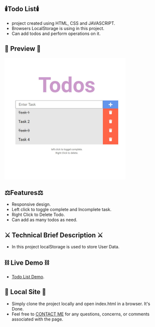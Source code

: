 ## :candle:Todo List:candle:

- project created using HTML, CSS and JAVASCRIPT.
- Browsers LocalStorage is using in this project.
- Can add todos and perform operations on it.

## 🌱 Preview 🌱

<img src="https://raw.githubusercontent.com/Chavda2772/todo-list/main/images/Todo_List-min.jpg" alt="Todo List" width="400" height="400" />

## :balance_scale:Features:balance_scale:

- Responsive design.
- Left click to toggle complete and Incomplete task.
- Right Click to Delete Todo.
- Can add as many todos as need.

## :crossed_swords: Technical Brief Description :crossed_swords:

- In this project localStorage is used to store User Data.

## :chains: Live Demo :chains:

- [Todo List Demo](https://maheshchavda.ml/projects/todoList/index.html).

## 💬 Local Site 💬

- Simply clone the project locally and open index.html in a browser. It's Done.
- Feel free to <a href="mailto:Chavdamahesh2772@gmail.com">CONTACT ME</a> for any questions, concerns, or comments associated with the page.
